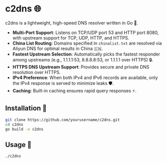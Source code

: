# c2dns 🌐

c2dns is a lightweight, high-speed DNS resolver written in Go 🚀.

- **Multi-Port Support**:  Listens on TCP/UDP port 53 and HTTP port 8080, with upstream support for TCP, UDP, HTTP, and HTTPS.
- **China List Routing**:  Domains specified in `chinalist.txt` are resolved via Aliyun DNS for optimal results in China 🇨🇳.
- **Fastest Upstream Selection**:  Automatically picks the fastest responder among upstreams (e.g., 1.1.1.1:53, 8.8.8.8:53, or 1.1.1.1 over HTTPS) 🔒.
- **HTTPS DNS Upstream Support**:  Provides secure and private DNS resolution over HTTPS.
- **IPv4 Preference**:  When both IPv4 and IPv6 records are available, only the IPv4 response is served to minimize leaks 🛡️.
- **Caching**:  Built-in caching ensures rapid query responses ⚡.


## Installation 🔧

```bash
git clone https://github.com/yourusername/c2dns.git
cd c2dns
go build -o c2dns
```

## Usage 📖

```bash
./c2dns 
```
